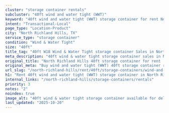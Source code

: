 ```yaml
---
cluster: "storage container rentals"
subcluster: "40ft wind and water tight (WWT)"
keyword: "40ft wind and water tight (WWT) storage container for rent North Richland Hills, TX"
intent: "Transactional-Local"
page_type: "Location-Product"
city: "North Richland Hills, TX"
service_type: "storage container"
condition: "Wind & Water Tight"
size: "40ft"
title_tag: "40ft W18 Wind & Water Tight storage container Sales in North Richland Hills | LC Container"
meta_description: "40ft wind & water tight storage container sales in North Richland Hills. Fast delivery, competitive pricing. Serving storage containers area. Quote ID: N53. Call (214) 524-4168 for your free quote today."
original_title: "North Richland Hills 40ft storage container for rent | LC"
original_meta: "Buy wind and water tight (WWT) 40ft storage container rent with local delivery in North Richland Hills, TX. LC Container — local Since 2003. Request a fast quote today."
url_slug: "/north-richland-hills/rent/40ft/storage-containers/wind-and-water-tight-wwt"
h1: "Rent 40ft wind and water tight (WWT) storage container in North Richland Hills"
internal_links: "/north-richland-hills/storage-containers/rentals"
priority: 3
notes: "2"
noindex: true
image_alt: "40ft wind & water tight storage container available for delivery in North Richland Hills"
last_updated: "2025-10-20"
---
```


<!-- TODO: Add unique city/inventory copy, images, and internal links here. -->
